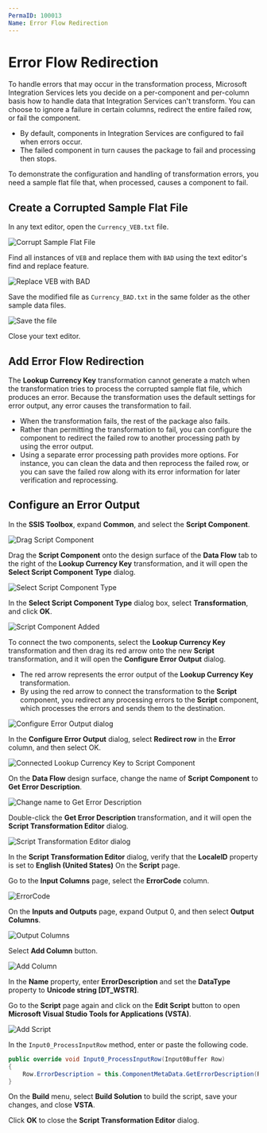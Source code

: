 ```yaml
---
PermaID: 100013
Name: Error Flow Redirection
---
```


# Error Flow Redirection

To handle errors that may occur in the transformation process, Microsoft Integration Services lets you decide on a per-component and per-column basis how to handle data that Integration Services can't transform. You can choose to ignore a failure in certain columns, redirect the entire failed row, or fail the component. 

 - By default, components in Integration Services are configured to fail when errors occur. 
 - The failed component in turn causes the package to fail and processing then stops.

To demonstrate the configuration and handling of transformation errors, you need a sample flat file that, when processed, causes a component to fail.

## Create a Corrupted Sample Flat File

In any text editor, open the `Currency_VEB.txt` file.

<img src="images/error-flow-redirection-1.png" alt="Corrupt Sample Flat File">

Find all instances of `VEB` and replace them with `BAD` using the text editor's find and replace feature.

<img src="images/error-flow-redirection-2.png" alt="Replace VEB with BAD">

Save the modified file as `Currency_BAD.txt` in the same folder as the other sample data files.

<img src="images/error-flow-redirection-3.png" alt="Save the file">

Close your text editor.

## Add Error Flow Redirection

The **Lookup Currency Key** transformation cannot generate a match when the transformation tries to process the corrupted sample flat file, which produces an error. Because the transformation uses the default settings for error output, any error causes the transformation to fail. 

 - When the transformation fails, the rest of the package also fails.
 - Rather than permitting the transformation to fail, you can configure the component to redirect the failed row to another processing path by using the error output. 
 - Using a separate error processing path provides more options. For instance, you can clean the data and then reprocess the failed row, or you can save the failed row along with its error information for later verification and reprocessing.

## Configure an Error Output

In the **SSIS Toolbox**, expand **Common**, and select the **Script Component**.

<img src="images/error-flow-redirection-4.png" alt="Drag Script Component">

Drag the **Script Component** onto the design surface of the **Data Flow** tab to the right of the **Lookup Currency Key** transformation, and it will open the **Select Script Component Type** dialog.

<img src="images/error-flow-redirection-5.png" alt="Select Script Component Type">

In the **Select Script Component Type** dialog box, select **Transformation**, and click **OK**.

<img src="images/error-flow-redirection-6.png" alt="Script Component Added">

To connect the two components, select the **Lookup Currency Key** transformation and then drag its red arrow onto the new **Script** transformation, and it will open the **Configure Error Output** dialog.

 - The red arrow represents the error output of the **Lookup Currency Key** transformation. 
 - By using the red arrow to connect the transformation to the **Script** component, you redirect any processing errors to the **Script** component, which processes the errors and sends them to the destination.

<img src="images/error-flow-redirection-7.png" alt="Configure Error Output dialog">

In the **Configure Error Output** dialog, select **Redirect row** in the **Error** column, and then select OK.

<img src="images/error-flow-redirection-8.png" alt="Connected Lookup Currency Key to Script Component">

On the **Data Flow** design surface, change the name of **Script Component** to **Get Error Description**.

<img src="images/error-flow-redirection-9.png" alt="Change name to Get Error Description">

Double-click the **Get Error Description** transformation, and it will open the **Script Transformation Editor** dialog.

<img src="images/error-flow-redirection-10.png" alt="Script Transformation Editor dialog">

In the **Script Transformation Editor** dialog, verify that the **LocaleID** property is set to **English (United States)** On the **Script** page.

Go to the **Input Columns** page, select the **ErrorCode** column.

<img src="images/error-flow-redirection-11.png" alt="ErrorCode">

On the **Inputs and Outputs** page, expand Output 0, and then select **Output Columns**.

<img src="images/error-flow-redirection-12.png" alt="Output Columns">

Select **Add Column** button.

<img src="images/error-flow-redirection-13.png" alt="Add Column">

In the **Name** property, enter **ErrorDescription** and set the **DataType** property to **Unicode string [DT_WSTR]**.

Go to the **Script** page again and click on the **Edit Script** button to open **Microsoft Visual Studio Tools for Applications (VSTA)**. 

<img src="images/error-flow-redirection-14.png" alt="Add Script">

In the `Input0_ProcessInputRow` method, enter or paste the following code.

```csharp
public override void Input0_ProcessInputRow(Input0Buffer Row)
{
    Row.ErrorDescription = this.ComponentMetaData.GetErrorDescription(Row.ErrorCode);
}
```

On the **Build** menu, select **Build Solution** to build the script, save your changes, and close **VSTA**.

Click **OK** to close the **Script Transformation Editor** dialog.
